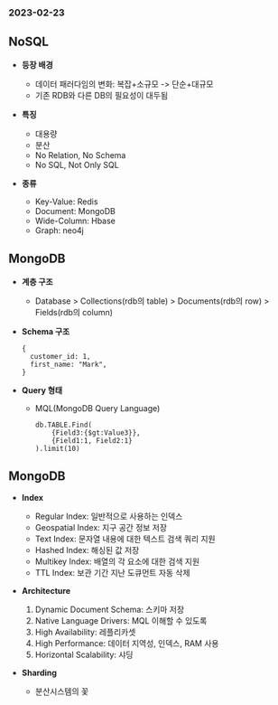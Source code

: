 ### 2023-02-23

## NoSQL
- **등장 배경**
  - 데이터 패러다임의 변화: 복잡+소규모 -> 단순+대규모
  - 기존 RDB와 다른 DB의 필요성이 대두됨

- **특징**
  - 대용량
  - 분산
  - No Relation, No Schema
  - No SQL, Not Only SQL

- **종류**
  - Key-Value: Redis
  - Document: MongoDB
  - Wide-Column: Hbase
  - Graph: neo4j

## MongoDB
- **계층 구조**
  - Database > Collections(rdb의 table) > Documents(rdb의 row) > Fields(rdb의 column)

- **Schema 구조**
    ```
    {
      customer_id: 1,
      first_name: "Mark",
    }
    ```

- **Query 형태**
  - MQL(MongoDB Query Language)
    ```
    db.TABLE.Find(
        {Field3:{$gt:Value3}}, 
        {Field1:1, Field2:1}
    ).limit(10)
    ```
    
## MongoDB
- **Index**
  - Regular Index: 일반적으로 사용하는 인덱스
  - Geospatial Index: 지구 공간 정보 저장
  - Text Index: 문자열 내용에 대한 텍스트 검색 쿼리 지원
  - Hashed Index: 해싱된 값 저장
  - Multikey Index: 배열의 각 요소에 대한 검색 지원
  - TTL Index: 보관 기간 지난 도큐먼트 자동 삭제

- **Architecture**
  1. Dynamic Document Schema: 스키마 저장
  2. Native Language Drivers: MQL 이해할 수 있도록
  3. High Availability: 레플리카셋
  4. High Performance: 데이터 지역성, 인덱스, RAM 사용
  5. Horizontal Scalability: 샤딩

- **Sharding**
  - 분산시스템의 꽃
